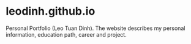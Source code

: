 # leodinh.github.io
Personal Portfolio (Leo Tuan Dinh).
The website describes my personal information, education path, career and project. 

